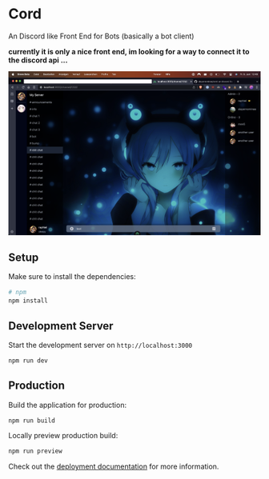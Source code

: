 # Cord 

An Discord like Front End for Bots (basically a bot client)

**currently it is only a nice front end, im looking for a way to connect it to the discord api ...**

![Image](.github/showcase.png)

## Setup

Make sure to install the dependencies:

```bash
# npm
npm install
```

## Development Server

Start the development server on `http://localhost:3000`

```bash
npm run dev
```

## Production

Build the application for production:

```bash
npm run build
```

Locally preview production build:

```bash
npm run preview
```

Check out the [deployment documentation](https://nuxt.com/docs/getting-started/deployment) for more information.
